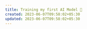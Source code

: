 ```yaml
---
title: Training my first AI Model 🤖
created: 2023-06-07T09:58:02+05:30
updated: 2023-06-07T09:58:02+05:30
---
```



